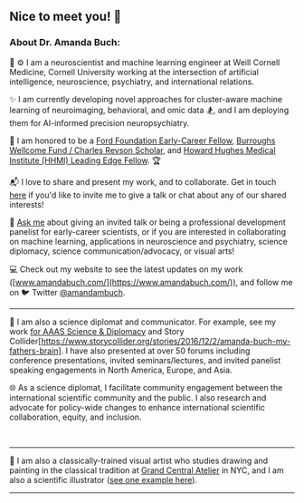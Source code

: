 ## Nice to meet you! 👋

### About Dr. Amanda Buch:

:brain: :gear:	I am a neuroscientist and machine learning engineer at Weill Cornell Medicine, Cornell University working at the intersection of artificial intelligence, neuroscience, psychiatry, and international relations. 

✨ I am currently developing novel approaches for cluster-aware machine learning of neuroimaging, behavioral, and omic data :snowboarder:, and I am deploying them for AI-informed precision neuropsychiatry.

:gem: I am honored to be a [Ford Foundation Early-Career Fellow](https://ra.nas.edu/FordFellows20/ExtRpts/PressReleaseRoster.aspx?RptMode=AW&CompYr=2023), [Burroughs Wellcome Fund / Charles Revson Scholar](https://www.bwfund.org/news/announcing-the-recipients-of-the-2024-postdoctoral-diversity-enrichment-program/), and [Howard Hughes Medical Institute (HHMI) Leading Edge Fellow](https://www.leadingedgesymposium.org/fellows/). :trophy:

:mailbox_with_mail: I love to share and present my work, and to collaborate. Get in touch [here](mailto:amb2022@med.cornell.edu) if you'd like to invite me to give a talk or chat about any of our shared interests!

💬 [Ask me](mailto:amb2022@med.cornell.edu) about giving an invited talk or being a professional development panelist for early-career scientists, or if you are interested in collaborating on machine learning, applications in neuroscience and psychiatry, science diplomacy, science communication/advocacy, or visual arts!

:computer: Check out my website to see the latest updates on my work ([www.amandabuch.com/](https://www.amandabuch.com/)), and follow me on 🐦 Twitter [@amandambuch](https://x.com/amandambuch).
$~$

---
:open_hands: I am also a science diplomat and communicator. For example, see my work [for AAAS Science & Diplomacy](https://www.aaas.org/news/emerging-technologies-role-science-diplomacy) and Story Collider[https://www.storycollider.org/stories/2016/12/2/amanda-buch-my-fathers-brain]. I have also presented at over 50 forums including conference presentations, invited seminars/lectures, and invited panelist speaking engagements in North America, Europe, and Asia.

:globe_with_meridians: As a science diplomat, I facilitate community engagement between the international scientific community and the public. I also research and advocate for policy-wide changes to enhance international scientific collaboration, equity, and inclusion.

$~$

---
:art: I am also a classically-trained visual artist who studies drawing and painting in the classical tradition at [Grand Central Atelier](https://grandcentralatelier.org/) in NYC, and I am also a scientific illustrator ([see one example here](https://news.weill.cornell.edu/news/2023/04/four-different-autism-subtypes-identified-in-brain-study)).

---
